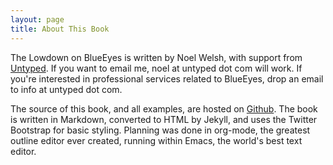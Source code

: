 ```yaml
---
layout: page
title: About This Book
---
```


The Lowdown on BlueEyes is written by Noel Welsh, with support from [Untyped](http://www.untyped.com/). If you want to email me, noel at untyped dot com will work. If you're interested in professional services related to BlueEyes, drop an email to info at untyped dot com. 

The source of this book, and all examples, are hosted on [Github](https://github.com/noelwelsh/making-eyes). The book is written in Markdown, converted to HTML by Jekyll, and uses the Twitter Bootstrap for basic styling. Planning was done in org-mode, the greatest outline editor ever created, running within Emacs, the world's best text editor.
